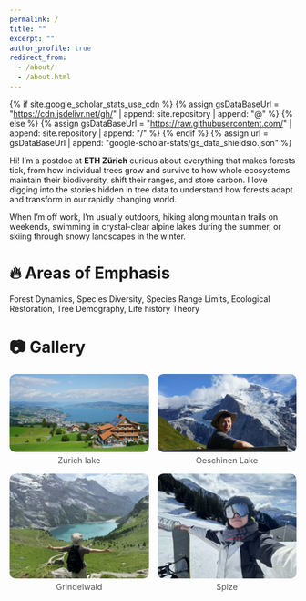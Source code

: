 ```yaml
---
permalink: /
title: ""
excerpt: ""
author_profile: true
redirect_from: 
  - /about/
  - /about.html
---
```


{% if site.google_scholar_stats_use_cdn %}
{% assign gsDataBaseUrl = "https://cdn.jsdelivr.net/gh/" | append: site.repository | append: "@" %}
{% else %}
{% assign gsDataBaseUrl = "https://raw.githubusercontent.com/" | append: site.repository | append: "/" %}
{% endif %}
{% assign url = gsDataBaseUrl | append: "google-scholar-stats/gs_data_shieldsio.json" %}

<span class='anchor' id='about-me'></span>
Hi! I’m a postdoc at **ETH Zürich** curious about everything that makes forests tick, from how individual trees grow and survive to how whole ecosystems maintain their biodiversity, shift their ranges, and store carbon. I love digging into the stories hidden in tree data to understand how forests adapt and transform in our rapidly changing world.

When I’m off work, I’m usually outdoors, hiking along mountain trails on weekends, swimming in crystal-clear alpine lakes during the summer, or skiing through snowy landscapes in the winter.  

# 🔥 Areas of Emphasis
Forest Dynamics, Species Diversity, Species Range Limits, Ecological Restoration, Tree Demography, Life history Theory

# 📷 Gallery
<div class="life-grid">
  <figure>
    <img src="/images/life/Zurich-lake.jpg" alt="Zurich lake" loading="lazy">
    <figcaption>Zurich lake</figcaption>
  </figure>
  <figure>
    <img src="/images/life/hiking1.jpg" alt="Mountain hike" loading="lazy">
    <figcaption>Oeschinen Lake</figcaption>
  </figure>
  <figure>
    <img src="/images/life/hiking2.jpg" alt="Winter ski" loading="lazy">
    <figcaption>Grindelwald</figcaption>
  </figure>
    <figure>
    <img src="/images/life/skii.jpg" alt="Winter ski" loading="lazy">
    <figcaption>Spize</figcaption>
  </figure>
</div>

<style>
.life-grid {
  display: grid;
  grid-template-columns: repeat(2, 1fr); /* 两列 */
  gap: 15px; /* 图片间距 */
}

.life-grid figure {
  margin: 0;
  border-radius: 10px;
  overflow: hidden;
}

.life-grid img {
  width: 100%;
  height: auto; /* 等比例缩放 */
  display: block;
  border-radius: 10px;
}

.life-grid figcaption {
  text-align: center;
  font-size: 0.9rem;
  opacity: 0.75;
  margin-top: 6px;
}
</style>

